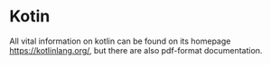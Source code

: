 # Kotin 

All vital information on kotlin can be found on its homepage https://kotlinlang.org/, 
but there are also pdf-format documentation. 
